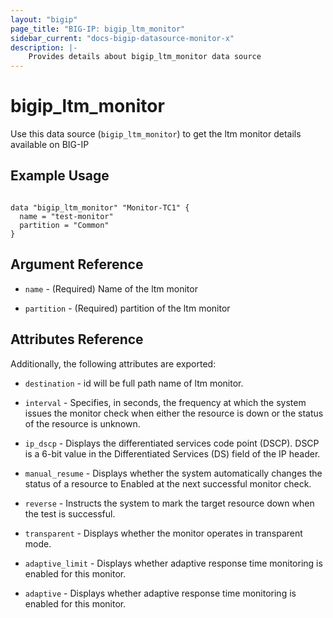 ```yaml
---
layout: "bigip"
page_title: "BIG-IP: bigip_ltm_monitor"
sidebar_current: "docs-bigip-datasource-monitor-x"
description: |-
    Provides details about bigip_ltm_monitor data source
---
```


# bigip\_ltm\_monitor

Use this data source (`bigip_ltm_monitor`) to get the ltm monitor details available on BIG-IP
 
 
## Example Usage
```hcl

data "bigip_ltm_monitor" "Monitor-TC1" {
  name = "test-monitor"
  partition = "Common"
}

```      

## Argument Reference

* `name` - (Required) Name of the ltm monitor

* `partition` - (Required) partition of the ltm monitor


## Attributes Reference

Additionally, the following attributes are exported:

* `destination` - id will be full path name of ltm monitor.

* `interval` - Specifies, in seconds, the frequency at which the system issues the monitor check when either the resource is down or the status of the resource is unknown.

* `ip_dscp` - Displays the differentiated services code point (DSCP). DSCP is a 6-bit value in the Differentiated Services (DS) field of the IP header.

* `manual_resume` - Displays whether the system automatically changes the status of a resource to Enabled at the next successful monitor check.

* `reverse` - Instructs the system to mark the target resource down when the test is successful.

* `transparent` - Displays whether the monitor operates in transparent mode.

* `adaptive_limit` - Displays whether adaptive response time monitoring is enabled for this monitor.

* `adaptive` - Displays whether adaptive response time monitoring is enabled for this monitor.
